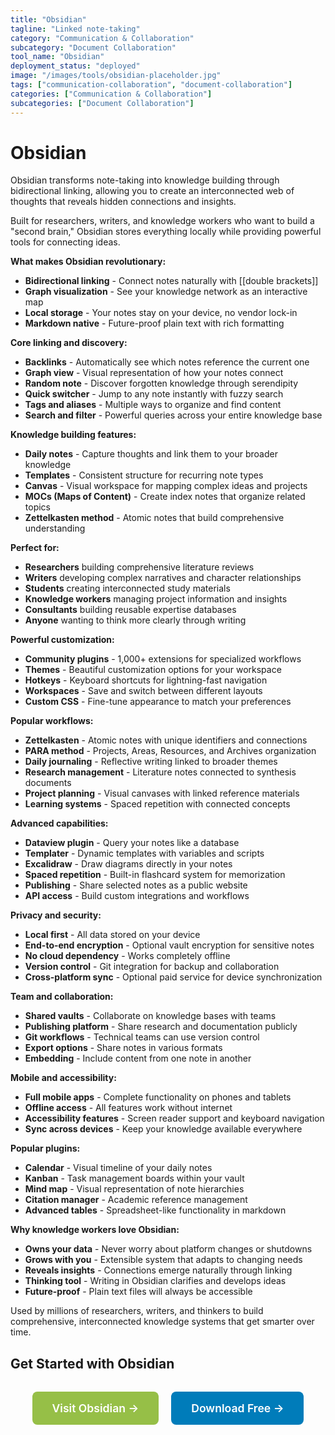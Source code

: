 ```yaml
---
title: "Obsidian"
tagline: "Linked note-taking"
category: "Communication & Collaboration"
subcategory: "Document Collaboration"
tool_name: "Obsidian"
deployment_status: "deployed"
image: "/images/tools/obsidian-placeholder.jpg"
tags: ["communication-collaboration", "document-collaboration"]
categories: ["Communication & Collaboration"]
subcategories: ["Document Collaboration"]
---
```


# Obsidian

Obsidian transforms note-taking into knowledge building through bidirectional linking, allowing you to create an interconnected web of thoughts that reveals hidden connections and insights.

Built for researchers, writers, and knowledge workers who want to build a "second brain," Obsidian stores everything locally while providing powerful tools for connecting ideas.

**What makes Obsidian revolutionary:**
- **Bidirectional linking** - Connect notes naturally with [[double brackets]]
- **Graph visualization** - See your knowledge network as an interactive map
- **Local storage** - Your notes stay on your device, no vendor lock-in
- **Markdown native** - Future-proof plain text with rich formatting

**Core linking and discovery:**
- **Backlinks** - Automatically see which notes reference the current one
- **Graph view** - Visual representation of how your notes connect
- **Random note** - Discover forgotten knowledge through serendipity
- **Quick switcher** - Jump to any note instantly with fuzzy search
- **Tags and aliases** - Multiple ways to organize and find content
- **Search and filter** - Powerful queries across your entire knowledge base

**Knowledge building features:**
- **Daily notes** - Capture thoughts and link them to your broader knowledge
- **Templates** - Consistent structure for recurring note types
- **Canvas** - Visual workspace for mapping complex ideas and projects
- **MOCs (Maps of Content)** - Create index notes that organize related topics
- **Zettelkasten method** - Atomic notes that build comprehensive understanding

**Perfect for:**
- **Researchers** building comprehensive literature reviews
- **Writers** developing complex narratives and character relationships
- **Students** creating interconnected study materials
- **Knowledge workers** managing project information and insights
- **Consultants** building reusable expertise databases
- **Anyone** wanting to think more clearly through writing

**Powerful customization:**
- **Community plugins** - 1,000+ extensions for specialized workflows
- **Themes** - Beautiful customization options for your workspace
- **Hotkeys** - Keyboard shortcuts for lightning-fast navigation
- **Workspaces** - Save and switch between different layouts
- **Custom CSS** - Fine-tune appearance to match your preferences

**Popular workflows:**
- **Zettelkasten** - Atomic notes with unique identifiers and connections
- **PARA method** - Projects, Areas, Resources, and Archives organization
- **Daily journaling** - Reflective writing linked to broader themes
- **Research management** - Literature notes connected to synthesis documents
- **Project planning** - Visual canvases with linked reference materials
- **Learning systems** - Spaced repetition with connected concepts

**Advanced capabilities:**
- **Dataview plugin** - Query your notes like a database
- **Templater** - Dynamic templates with variables and scripts
- **Excalidraw** - Draw diagrams directly in your notes
- **Spaced repetition** - Built-in flashcard system for memorization
- **Publishing** - Share selected notes as a public website
- **API access** - Build custom integrations and workflows

**Privacy and security:**
- **Local first** - All data stored on your device
- **End-to-end encryption** - Optional vault encryption for sensitive notes
- **No cloud dependency** - Works completely offline
- **Version control** - Git integration for backup and collaboration
- **Cross-platform sync** - Optional paid service for device synchronization

**Team and collaboration:**
- **Shared vaults** - Collaborate on knowledge bases with teams
- **Publishing platform** - Share research and documentation publicly
- **Git workflows** - Technical teams can use version control
- **Export options** - Share notes in various formats
- **Embedding** - Include content from one note in another

**Mobile and accessibility:**
- **Full mobile apps** - Complete functionality on phones and tablets
- **Offline access** - All features work without internet
- **Accessibility features** - Screen reader support and keyboard navigation
- **Sync across devices** - Keep your knowledge available everywhere

**Popular plugins:**
- **Calendar** - Visual timeline of your daily notes
- **Kanban** - Task management boards within your vault
- **Mind map** - Visual representation of note hierarchies
- **Citation manager** - Academic reference management
- **Advanced tables** - Spreadsheet-like functionality in markdown

**Why knowledge workers love Obsidian:**
- **Owns your data** - Never worry about platform changes or shutdowns
- **Grows with you** - Extensible system that adapts to changing needs
- **Reveals insights** - Connections emerge naturally through linking
- **Thinking tool** - Writing in Obsidian clarifies and develops ideas
- **Future-proof** - Plain text files will always be accessible

Used by millions of researchers, writers, and thinkers to build comprehensive, interconnected knowledge systems that get smarter over time.

## Get Started with Obsidian

<div style="text-align: center; margin: 2rem 0;">
  <a href="https://obsidian.md" target="_blank" rel="noopener noreferrer" style="display: inline-block; background: #96BF47; color: white; padding: 1rem 2rem; text-decoration: none; border-radius: 8px; font-weight: 600; font-size: 1.1rem; margin-right: 1rem;">Visit Obsidian →</a>
  <a href="https://obsidian.md/download" target="_blank" rel="noopener noreferrer" style="display: inline-block; background: #007cba; color: white; padding: 1rem 2rem; text-decoration: none; border-radius: 8px; font-weight: 600; font-size: 1.1rem;">Download Free →</a>
</div>